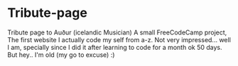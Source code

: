 # Tribute-page
Tribute page to Auður (icelandic Musician)
A small FreeCodeCamp project, The first website I actually code my self from a-z. Not very impressed...
well I am, specially since I did it after learning to code for a month ok 50 days. But hey.. I'm old (my go to excuse) :)
